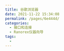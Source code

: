 ```yaml
---
title: 谷歌浏览器
date: 2021-11-22 15:34:08
permalink: /pages/6e444d/
categories:
  - 接口和连接
  - Ranorex仪器向导
tags:
  - 
---
```

